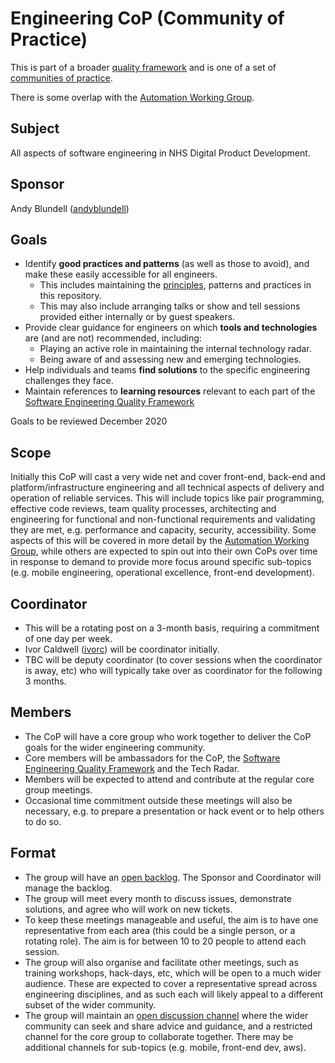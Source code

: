 # Engineering CoP (Community of Practice)

This is part of a broader [quality framework](../README.md) and is one of a set of [communities of practice](../communities-of-practice.md).

There is some overlap with the [Automation Working Group](pd-automation-working-group.md).

## Subject

All aspects of software engineering in NHS Digital Product Development.

## Sponsor

Andy Blundell ([andyblundell](https://github.com/andyblundell))

## Goals

* Identify **good practices and patterns** (as well as those to avoid), and make these easily accessible for all engineers.
  * This includes maintaining the [principles](../principles.md), patterns and practices in this repository.
  * This may also include arranging talks or show and tell sessions provided either internally or by guest speakers.
* Provide clear guidance for engineers on which **tools and technologies** are (and are not) recommended, including:
  * Playing an active role in maintaining the internal technology radar.
  * Being aware of and assessing new and emerging technologies.
* Help individuals and teams **find solutions** to the specific engineering challenges they face.
* Maintain references to **learning resources** relevant to each part of the [Software Engineering Quality Framework](../README.md)

Goals to be reviewed December 2020

## Scope

Initially this CoP will cast a very wide net and cover front-end, back-end and platform/infrastructure engineering and all technical aspects of delivery and operation of reliable services. This will include topics like pair programming, effective code reviews, team quality processes, architecting and engineering for functional and non-functional requirements and validating they are met, e.g. performance and capacity, security, accessibility. Some aspects of this will be covered in more detail by the [Automation Working Group](pd-automation-working-group.md), while others are expected to spin out into their own CoPs over time in response to demand to provide more focus around specific sub-topics (e.g. mobile engineering, operational excellence, front-end development).

## Coordinator

* This will be a rotating post on a 3-month basis, requiring a commitment of one day per week.
* Ivor Caldwell ([ivorc](https://github.com/ivorc)) will be coordinator initially.
* TBC will be deputy coordinator (to cover sessions when the coordinator is away, etc) who will typically take over as coordinator for the following 3 months.

## Members

* The CoP will have a core group who work together to deliver the CoP goals for the wider engineering community.
* Core members will be ambassadors for the CoP, the [Software Engineering Quality Framework](../README.md) and the Tech Radar.
* Members will be expected to attend and contribute at the regular core group meetings.
* Occasional time commitment outside these meetings will also be necessary, e.g. to prepare a presentation or hack event or to help others to do so.

## Format

* The group will have an [open backlog](https://teams.microsoft.com/l/entity/com.microsoft.teamspace.tab.planner/_djb2_msteams_prefix_587764524?context=%7B%22subEntityId%22%3Anull%2C%22channelId%22%3A%2219%3Ae86f23b83cb643dd91c98f685f12b90a%40thread.tacv2%22%7D&groupId=1af53346-f699-44cc-b14a-2b12da3d5bcf&tenantId=50f6071f-bbfe-401a-8803-673748e629e2). The Sponsor and Coordinator will manage the backlog.
* The group will meet every month to discuss issues, demonstrate solutions, and agree who will work on new tickets.
* To keep these meetings manageable and useful, the aim is to have one representative from each area (this could be a single person, or a rotating role). The aim is for between 10 to 20 people to attend each session.
* The group will also organise and facilitate other meetings, such as training workshops, hack-days, etc, which will be open to a much wider audience. These are expected to cover a representative spread across engineering disciplines, and as such each will likely appeal to a different subset of the wider community.
* The group will maintain an [open discussion channel](https://teams.microsoft.com/l/channel/19%3ae86f23b83cb643dd91c98f685f12b90a%40thread.tacv2/Engineering?groupId=1af53346-f699-44cc-b14a-2b12da3d5bcf&tenantId=50f6071f-bbfe-401a-8803-673748e629e2) where the wider community can seek and share advice and guidance, and a restricted channel for the core group to collaborate together. There may be additional channels for sub-topics (e.g. mobile, front-end dev, aws).
